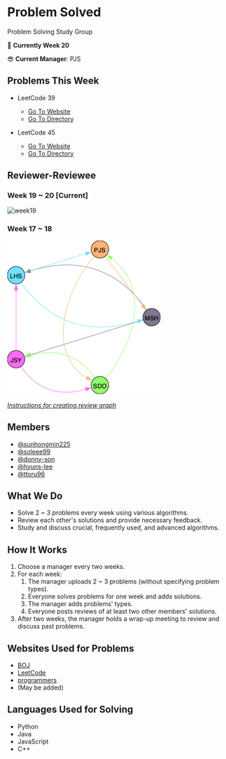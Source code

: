 # Problem Solved
Problem Solving Study Group



📌 **Currently Week 20**


😎 **Current Manager**: PJS

## Problems This Week

  - LeetCode 39
    - [Go To Website](https://leetcode.com/problems/combination-sum/)
    - [Go To Directory](https://github.com/sunhongmin225/problem-solved/tree/main/LeetCode/39_combination_sum)

  - LeetCode 45
    - [Go To Website](https://leetcode.com/problems/jump-game-ii/)
    - [Go To Directory](https://github.com/sunhongmin225/problem-solved/tree/main/LeetCode/45_jump_game)


## Reviewer-Reviewee
### Week 19 ~ 20 [Current]
![week19](https://user-images.githubusercontent.com/54504359/169645116-2702eaf8-c737-4232-88ea-a91a3956cef5.png)


### Week 17 ~ 18 

![Week17](./utils/graphs/week17.png)


[*Instructions for creating review graph*](https://github.com/sunhongmin225/problem-solved/blob/main/utils/README.md)

## Members
* [@sunhongmin225](https://github.com/sunhongmin225)
* [@soleee99](https://github.com/soleee99)
* [@donny-son](https://github.com/donny-son)
* [@hyuns-lee](https://github.com/hyuns-lee)
* [@ttoru96](https://github.com/ttoru96)

## What We Do
* Solve 2 ~ 3 problems every week using various algorithms.
* Review each other's solutions and provide necessary feedback.
* Study and discuss crucial, frequently used, and advanced algorithms.

## How It Works
1. Choose a manager every two weeks.
1. For each week:
	1. The manager uploads 2 ~ 3 problems (without specifying problem types).
	1. Everyone solves problems for one week and adds solutions.
	1. The manager adds problems' types.
	1. Everyone posts reviews of at least two other members' solutions.
1. After two weeks, the manager holds a wrap-up meeting to review and discuss past problems.

## Websites Used for Problems
* [BOJ](https://www.acmicpc.net)
* [LeetCode](https://leetcode.com)
* [programmers](https://programmers.co.kr)
* (May be added)

## Languages Used for Solving
* Python
* Java
* JavaScript
* C++
